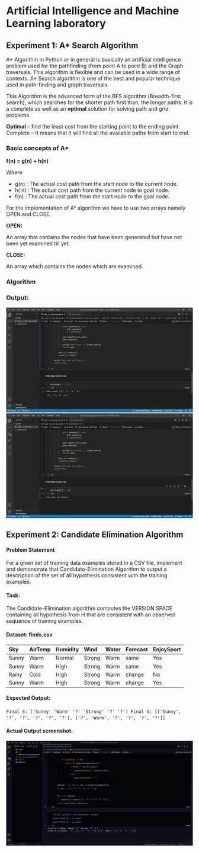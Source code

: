 # Artificial Intelligence and Machine Learning laboratory
## Experiment 1: A* Search Algorithm

A* Algorithm in Python or in general is basically an artificial intelligence problem used for the pathfinding \(from point A to point B\) and the Graph traversals. This algorithm is flexible and can be used in a wide range of contexts.
A* Search algorithm is one of the best and popular technique used in path-finding and graph traversals.

This Algorithm is the advanced form of the BFS algorithm \(Breadth-first search\), which searches for the shorter path first than, the longer paths. It is a complete as well as an **optimal** solution for solving path and grid problems.

**Optimal** – find the least cost from the starting point to the ending point. Complete – It means that it will find all the available paths from start to end.

### Basic concepts of A*

**f\(n\) = g\(n\) + h\(n\)**

Where

- g\(n\) : The actual cost path from the start node to the current node. 
- h\( n\) : The actual cost path from the current node to goal node.
- f\(n\) : The actual cost path from the start node to the goal node.

For the implementation of A* algorithm we have to use two arrays namely OPEN and CLOSE.

**OPEN:**

An array that contains the nodes that have been generated but have not been yet examined till yet.

**CLOSE:**

An array which contains the nodes which are examined.

### Algorithm

### Output:

![path from node A to node G](images/experiment1a.png)
![path from node C to node G](images/experiment1b.png)

## Experiment 2: Candidate Elimination Algorithm
#### Problem Statement

For a given set of training data examples stored in a CSV file, implement and demonstrate that Candidate-Elimination Algorithm to output a description of the set of all hypothesis consistent with the training examples.

#### Task:

The Candidate-Elimination algorithm computes the VERSION SPACE containing all hypothesis from H that are consistent with an observed sequence of training examples.

#### Dataset: finds.csv

| Sky     | AirTemp   | Humidity   | Wind     | Water   | Forecast   | EnjoySport   |
| :---    | :---      | :---       | :---     | :---    | :---       | :---         |
| Sunny   | Warm      | Normal     | Strong   | Warm    | same       | Yes          |
| Sunny   | Warm      | High       | Strong   | Warm    | same       | Yes          |
| Rainy   | Cold      | High       | Strong   | Warm    | change     | No           |
| Sunny   | Warm      | High       | Strong   | Warm    | change     | Yes          |

#### Expected Output:
`Final S: ['Sunny' 'Warm' '?' 'Strong' '?' '?']
Final G: [['Sunny', '?', '?', '?', '?', '?'], ['?', 'Warm', '?', '?', '?', '?']]`

#### Actual Output screenshot:
![Final S and Final G](images/experiment2.png)


